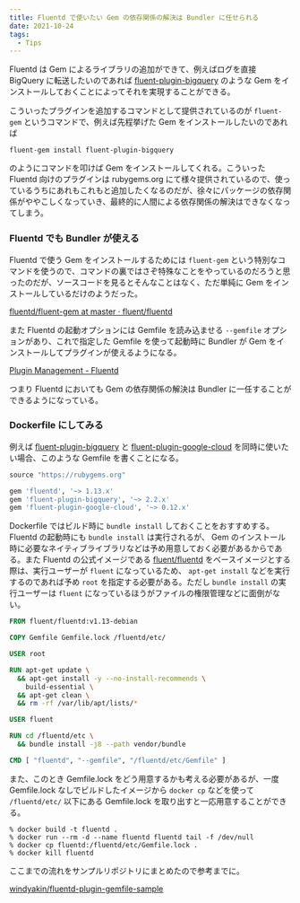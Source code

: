 ```yaml
---
title: Fluentd で使いたい Gem の依存関係の解決は Bundler に任せられる
date: 2021-10-24
tags:
  - Tips
---
```


Fluentd は Gem によるライブラリの追加ができて、例えばログを直接 BigQuery に転送したいのであれば [fluent-plugin-bigquery](https://github.com/fluent-plugins-nursery/fluent-plugin-bigquery) のような Gem をインストールしておくことによってそれを実現することができる。

こういったプラグインを追加するコマンドとして提供されているのが `fluent-gem` というコマンドで、例えば先程挙げた Gem をインストールしたいのであれば

```shell
fluent-gem install fluent-plugin-bigquery

```

のようにコマンドを叩けば Gem をインストールしてくれる。こういった Fluentd 向けのプラグインは rubygems.org にて様々提供されているので、使っているうちにあれもこれもと追加したくなるのだが、徐々にパッケージの依存関係がややこしくなっていき、最終的に人間による依存関係の解決はできなくなってしまう。

### Fluentd でも Bundler が使える

Fluentd で使う Gem をインストールするためには `fluent-gem` という特別なコマンドを使うので、コマンドの裏ではさぞ特殊なことをやっているのだろうと思ったのだが、ソースコードを見るとそんなことはなく、ただ単純に Gem をインストールしているだけのようだった。

[fluentd/fluent-gem at master · fluent/fluentd](https://github.com/fluent/fluentd/blob/master/bin/fluent-gem)

また Fluentd の起動オプションには Gemfile を読み込ませる `--gemfile` オプションがあり、これで指定した Gemfile を使って起動時に Bundler が Gem をインストールしてプラグインが使えるようになる。

[Plugin Management - Fluentd](https://docs.fluentd.org/deployment/plugin-management#gemfile-option)

つまり Fluentd においても Gem の依存関係の解決は Bundler に一任することができるようになっている。

### Dockerfile にしてみる

例えば [fluent-plugin-bigquery](https://github.com/fluent-plugins-nursery/fluent-plugin-bigquery) と [fluent-plugin-google-cloud](https://github.com/GoogleCloudPlatform/fluent-plugin-google-cloud) を同時に使いたい場合、このような Gemfile を書くことになる。

```ruby
source "https://rubygems.org"

gem 'fluentd', '~> 1.13.x'
gem 'fluent-plugin-bigquery', '~> 2.2.x'
gem 'fluent-plugin-google-cloud', '~> 0.12.x'
```

Dockerfile ではビルド時に `bundle install` しておくことをおすすめする。 Fluentd の起動時にも `bundle install` は実行されるが、 Gem のインストール時に必要なネイティブライブラリなどは予め用意しておく必要があるからである。また Fluentd の公式イメージである [fluent/fluentd](https://hub.docker.com/r/fluent/fluentd/) をベースイメージとする際は、実行ユーザーが `fluent` になっているため、 `apt-get install` などを実行するのであれば予め `root` を指定する必要がある。ただし `bundle install` の実行ユーザーは `fluent` になっているほうがファイルの権限管理などに面倒がない。

```dockerfile
FROM fluent/fluentd:v1.13-debian

COPY Gemfile Gemfile.lock /fluentd/etc/

USER root

RUN apt-get update \
  && apt-get install -y --no-install-recommends \
    build-essential \
  && apt-get clean \
  && rm -rf /var/lib/apt/lists/*

USER fluent

RUN cd /fluentd/etc \
  && bundle install -j8 --path vendor/bundle

CMD [ "fluentd", "--gemfile", "/fluentd/etc/Gemfile" ]
```

また、このとき Gemfile.lock をどう用意するかも考える必要があるが、一度 Gemfile.lock なしでビルドしたイメージから `docker cp` などを使って `/fluentd/etc/` 以下にある Gemfile.lock を取り出すと一応用意することができる。

```shell
% docker build -t fluentd .
% docker run --rm -d --name fluentd fluentd tail -f /dev/null
% docker cp fluentd:/fluentd/etc/Gemfile.lock .
% docker kill fluentd
```

ここまでの流れをサンプルリポジトリにまとめたので参考までに。

[windyakin/fluentd-plugin-gemfile-sample](https://github.com/windyakin/fluentd-plugin-gemfile-sample)
